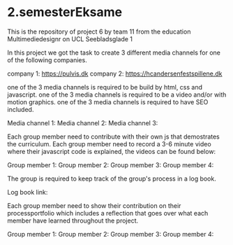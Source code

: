# 2.semesterEksame
This is the repository of project 6 by team 11 from the education Multimediedesignr on UCL Seebladsglade 1

In this project we got the task to create 3 different media channels for one of the following companies.

company 1: https://pulvis.dk company 2: https://hcandersenfestspillene.dk

one of the 3 media channels is required to be build by html, css and javascript. one of the 3 media channels is required to be a video and/or with motion graphics. one of the 3 media channels is required to have SEO included.

Media channel 1: Media channel 2: Media channel 3:

Each group member need to contribute with their own js that demostrates the curriculum. Each group member need to record a 3-6 minute video where their javascript code is explained, the videos can be found below:

Group member 1: Group member 2: Group member 3: Group member 4:

The group is required to keep track of the group's process in a log book.

Log book link:

Each group member need to show their contribution on their processportfolio which includes a reflection that goes over what each member have learned throughout the project.

Group member 1: Group member 2: Group member 3: Group member 4: